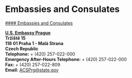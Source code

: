 # Embassies and Consulates

[#### Embassies and Consulates](javascript:void(0); "Embassies and Consulates")

[**U.S. Embassy Prague**](https://cz.usembassy.gov/)  
 **Tržiště 15  
118 01 Praha 1 - Malá Strana  
Czech Republic  
Telephone:** + (420) 257-022-000  
**Emergency After-Hours Telephone:** + (420) 257-022-000  
**Fax:** + (420) 257-022-809  
**Email:** [ACSPrg@state.gov](mailto:ACSPrg@state.gov)